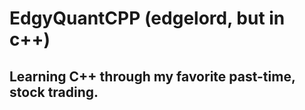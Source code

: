 # EdgyQuantCPP (edgelord, but in c++)

## **Learning C++ through my favorite past-time, stock trading.**

